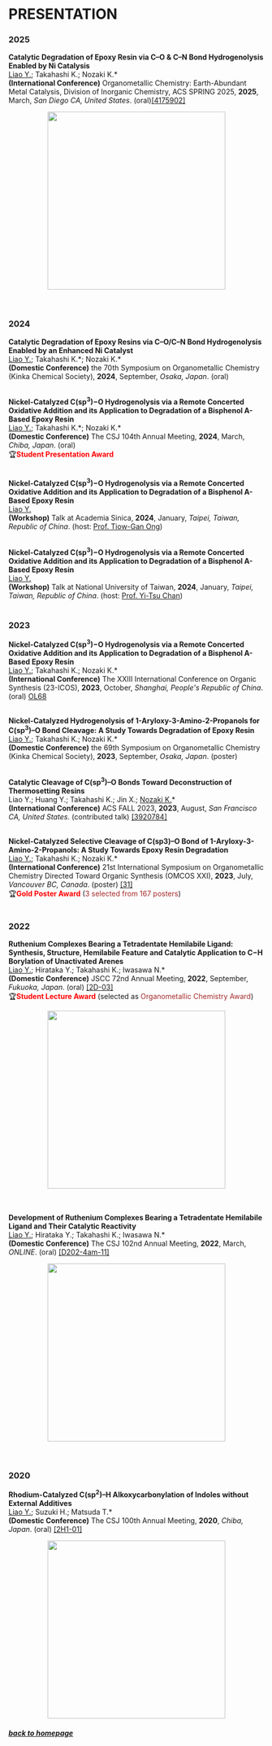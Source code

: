 
# PRESENTATION

### 2025
**Catalytic Degradation of Epoxy Resin via C–O & C–N Bond Hydrogenolysis Enabled by Ni Catalysis** <br>
<u>Liao Y.</u>; Takahashi K.; Nozaki K.\* <br>
**(International Conference)** Organometallic Chemistry: Earth-Abundant Metal Catalysis, Division of Inorganic Chemistry, ACS SPRING 2025, **2025**, March, *San Diego CA, United States*. (oral)[[4175902]](https://acs.digitellinc.com/p/s/catalytic-degradation-of-epoxy-resin-via-c-o-and-c-n-bond-hydrogenolysis-enabled-by-ni-catalysis-619827)
<div align=center><img src="https://liaoym0610.github.io/publication/TOC_ACS_YumengLiao.png" width="350px"></div>
<br><br>


### 2024
**Catalytic Degradation of Epoxy Resins via C–O/C–N Bond Hydrogenolysis Enabled by an Enhanced Ni Catalyst** <br>
<u>Liao Y.</u>; Takahashi K.\*; Nozaki K.\* <br>
**(Domestic Conference)** the 70th Symposium on Organometallic Chemistry (Kinka Chemical Society), **2024**, September, *Osaka, Japan*. (oral) <br><br>

**Nickel-Catalyzed C(sp<sup>3</sup>)−O Hydrogenolysis via a Remote Concerted Oxidative Addition and its Application to Degradation of a Bisphenol A-Based Epoxy Resin** <br>
<u>Liao Y.</u>; Takahashi K.\*; Nozaki K.\* <br>
**(Domestic Conference)** The CSJ 104th Annual Meeting, **2024**, March, *Chiba, Japan*. (oral) <br>
🏆**<span style="color: red">Student Presentation Award</span>**<br><br>

**Nickel-Catalyzed C(sp<sup>3</sup>)−O Hydrogenolysis via a Remote Concerted Oxidative Addition and its Application to Degradation of a Bisphenol A-Based Epoxy Resin** <br>
<u>Liao Y.</u> <br>
**(Workshop)** Talk at Academia Sinica, **2024**, January, *Taipei, Taiwan, Republic of China*. (host: [Prof. Tiow-Gan Ong](https://cwc590317.wixsite.com/tgonglab)) <br><br>

**Nickel-Catalyzed C(sp<sup>3</sup>)−O Hydrogenolysis via a Remote Concerted Oxidative Addition and its Application to Degradation of a Bisphenol A-Based Epoxy Resin** <br>
<u>Liao Y.</u> <br>
**(Workshop)** Talk at National University of Taiwan, **2024**, January, *Taipei, Taiwan, Republic of China*. (host: [Prof. Yi-Tsu Chan](https://yitsuchanlab.website)) <br><br>
 
### 2023

**Nickel-Catalyzed C(sp<sup>3</sup>)−O Hydrogenolysis via a Remote Concerted Oxidative Addition and its Application to Degradation of a Bisphenol A-Based Epoxy Resin** <br>
<u>Liao Y.</u>; Takahashi K.; Nozaki K.\* <br>
**(International Conference)** The XXIII International Conference on Organic Synthesis (23-ICOS), **2023**, October, *Shanghai, People's Republic of China*. (oral) [OL68](https://23icos-sioc.casconf.cn/) <br><br>

**Nickel-Catalyzed Hydrogenolysis of 1-Aryloxy-3-Amino-2-Propanols for C(sp<sup>3</sup>)–O Bond Cleavage: A Study Towards Degradation of Epoxy Resin** <br>
<u>Liao Y.</u>; Takahashi K.; Nozaki K.\* <br>
**(Domestic Conference)** the 69th Symposium on Organometallic Chemistry (Kinka Chemical Society), **2023**, September, *Osaka, Japan*. (poster) <br><br>

**Catalytic Cleavage of C(sp<sup>3</sup>)–O Bonds Toward Deconstruction of Thermosetting Resins** <br>
Liao Y.; Huang Y.; Takahashi K.; Jin X.; <u>Nozaki K.</u>\* <br>
**(International Conference)** ACS FALL 2023, **2023**, August, *San Francisco CA, United States*. (contributed talk) [[3920784]](https://acs.digitellinc.com/live/30/page/975/1?eventSearchInput=yumeng+liao&eventSearchDateTimeStart=&eventSearchDateTimeEnd=7) <br><br>

**Nickel-Catalyzed Selective Cleavage of C(sp3)–O Bond of 1-Aryloxy-3-Amino-2-Propanols: A Study Towards Epoxy Resin Degradation** <br>
<u>Liao Y.</u>; Takahashi K.; Nozaki K.\* <br>
**(International Conference)** 21st International Symposium on Organometallic Chemistry Directed Toward Organic Synthesis (OMCOS XXI), **2023**, July, *Vancouver BC, Canada*. (poster) [[31]](https://omcos21.ca/program/) <br>
🏆**<span style="color: red">Gold Poster Award</span>** (<span style="color: brown">3 selected from 167 posters</span>)
<br><br>

### 2022

**Ruthenium Complexes Bearing a Tetradentate Hemilabile Ligand: Synthesis, Structure, Hemilabile Feature and Catalytic Application to C−H Borylation of Unactivated Arenes** <br>
<u>Liao Y.</u>; Hirataka Y.; Takahashi K.; Iwasawa N.\* <br>
**(Domestic Conference)** JSCC 72nd Annual Meeting, **2022**, September, *Fukuoka, Japan*. (oral) [[2D-03]](http://www.chem.okayama-u.ac.jp/~reg/jscc72/pdf/2D-03.pdf) <br>
🏆**<span style="color: red">Student Lecture Award</span>** (selected as <span style="color: brown">Organometallic Chemistry Award</span>)
<div align=center><img src="https://liaoym0610.github.io/publication/TOC.png" width="350px"></div> <br><br>

**Development of Ruthenium Complexes Bearing a Tetradentate Hemilabile Ligand and Their Catalytic Reactivity** <br>
<u>Liao Y.</u>; Hirataka Y.; Takahashi K.; Iwasawa N.\* <br>
**(Domestic Conference)** The CSJ 102nd Annual Meeting, **2022**, March, *ONLINE*. (oral) [[D202-4am-11]](https://confit.atlas.jp/guide/event/csj102nd/subject/D202-4am-11/tables?cryptoId=)
<div align=center><img src="https://liaoym0610.github.io/714B79B4-CA47-4A91-B24D-0B18D719DF67.png" width="350px"></div><br><br>


### 2020
**Rhodium-Catalyzed C(sp<sup>2</sup>)–H Alkoxycarbonylation of Indoles without External Additives** <br>
<u>Liao Y.</u>; Suzuki H.; Matsuda T.\* <br>
**(Domestic Conference)** The CSJ 100th Annual Meeting, **2020**, *Chiba, Japan*. (oral) [[2H1-01]](https://confit.atlas.jp/guide/event/csj100th/subject/2H1-01/class?cryptoId=)
<div align=center><img src="https://liaoym0610.github.io/9D16328D-CFE8-49EF-9F69-71E2FF17A544.png" width="350px"></div>

##### [back to homepage](https://liaoym0610.github.io)
